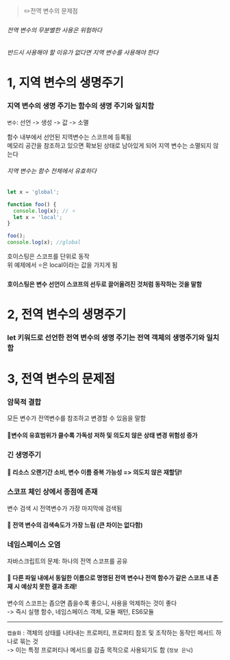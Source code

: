> ✏️전역 변수의 문제점

###### 전역 변수의 무분별한 사용은 위험하다
###### 반드시 사용해야 할 이유가 없다면 지역 변수를 사용해야 한다

# 1, 지역 변수의 생명주기
### 지역 변수의 생명 주기는 함수의 생명 주기와 일치함

`변수`: 선언 -> 생성 -> 값 -> 소멸 

함수 내부에서 선언된 지역변수는 스코프에 등록됨 </br>
메모리 공간을 참조하고 있으면 확보된 상태로 남아있게 되어 지역 변수는 소멸되지 않는다

###### 지역 변수는 함수 전체에서 유효하다

```jsx
let x = 'global';

function foo() {
  console.log(x); // ⭐️
  let x = 'local';
}

foo();
console.log(x); //global
```
호이스팅은 스코프를 단위로 동작 </br>
위 예제에서 ⭐️은 local이라는 값을 가지게 됨

#### 호이스팅은 변수 선언이 스코프의 선두로 끌어올려진 것처럼 동작하는 것을 말함

# 2, 전역 변수의 생명주기
### let 키워드로 선언한 전역 변수의 생명 주기는 전역 객체의 생명주기와 일치함


# 3, 전역 변수의 문제점

### 암묵적 결합
모든 변수가 전역변수를 참조하고 변경할 수 있음을 말함
#### 🔴변수의 유효범위가 클수록 가독성 저하 및 의도치 않은 상태 변경 위험성 증가


### 긴 생명주기
#### 🔴 리소스 오랜기간 소비, 변수 이름 중복 가능성 => 의도치 않은 재할당!

### 스코프 체인 상에서 종점에 존재
변수 검색 시 전역변수가 가장 마지막에 검색됨
#### 🔴 전역 변수의 검색속도가 가장 느림 (큰 차이는 없다함)

### 네임스페이스 오염
자바스크립트의 문제: 하나의 전역 스코프를 공유
#### 🔴 다른 파일 내에서 동일한 이름으로 명명된 전역 변수나 전역 함수가 같은 스코프 내 존재 시 예상치 못한 결과 초래!


변수의 스코프는 좁으면 좁을수록 좋으니, 사용을 억제하는 것이 좋다</br>
-> 즉시 실행 함수, 네임스페이스 객체, 모듈 패턴, ES6모듈

---

`캡슐화` : 객체의 상태를 나타내는 프로퍼티, 프로퍼티 참조 및 조작하는 동작인 메서드 하나로 묶는 것 </br>
-> 이는 특정 프로퍼티나 메서드를 감출 목적으로 사용되기도 함 (`정보 은닉`)
